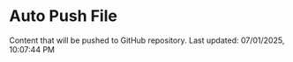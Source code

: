 # Auto Push File

Content that will be pushed to GitHub repository.
Last updated: 07/01/2025, 10:07:44 PM